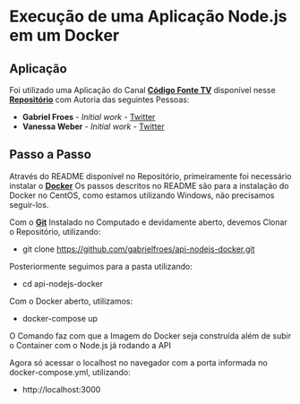 # Execução de uma Aplicação Node.js em um Docker

## Aplicação

Foi utilizado uma Aplicação do Canal **[Código Fonte TV](https://www.youtube.com/channel/UCFuIUoyHB12qpYa8Jpxoxow)** disponível nesse **[Repositório](https://github.com/gabrielfroes/api-nodejs-docker?tab=readme-ov-file)** com Autoria das seguintes Pessoas:

- **Gabriel Froes** - _Initial work_ - [Twitter](https://www.twitter.com/gabrielfroes)
- **Vanessa Weber** - _Initial work_ - [Twitter](https://www.twitter.com/nessaweberfroes)

## Passo a Passo

Através do README disponível no Repositório, primeiramente foi necessário instalar o **[Docker](https://www.docker.com/)**
Os passos descritos no README são para a instalação do Docker no CentOS, como estamos utilizando Windows, não precisamos seguir-los.

Com o **[Git](https://git-scm.com/downloads/win)** Instalado no Computado e devidamente aberto, devemos Clonar o Repositório, utilizando:
- git clone https://github.com/gabrielfroes/api-nodejs-docker.git

Posteriormente seguimos para a pasta utilizando:

- cd api-nodejs-docker

Com o Docker aberto, utilizamos:

- docker-compose up

O Comando faz com que a Imagem do Docker seja construída além de subir o Container com o Node.js já rodando a API

Agora só acessar o localhost no navegador com a porta informada no docker-compose.yml, utilizando:
- http://localhost:3000